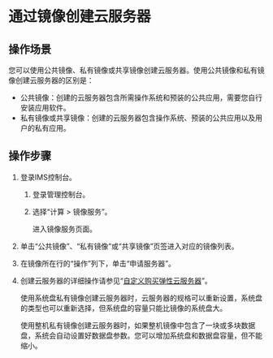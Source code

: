 # 通过镜像创建云服务器<a name="ims_01_0302"></a>

## 操作场景<a name="zh-cn_topic_0029124530_section3974322317454"></a>

您可以使用公共镜像、私有镜像或共享镜像创建云服务器。使用公共镜像和私有镜像创建云服务器的区别是：

-   公共镜像：创建的云服务器包含所需操作系统和预装的公共应用，需要您自行安装应用软件。
-   私有镜像或共享镜像：创建的云服务器包含操作系统、预装的公共应用以及用户的私有应用。

## 操作步骤<a name="zh-cn_topic_0029124530_section2828301817653"></a>

1.  登录IMS控制台。
    1.  登录管理控制台。
    2.  选择“计算 \> 镜像服务”。

        进入镜像服务页面。

2.  单击“公共镜像”、“私有镜像”或“共享镜像”页签进入对应的镜像列表。
3.  在镜像所在行的“操作”列下，单击“申请服务器”。
4.  创建云服务器的详细操作请参见“[自定义购买弹性云服务器](https://support.huaweicloud.com/qs-ecs/ecs_02_0009.html)”。

    使用系统盘私有镜像创建云服务器时，云服务器的规格可以重新设置，系统盘的类型也可以重新选择，但系统盘的容量只能比镜像的系统盘大。

    使用整机私有镜像创建云服务器时，如果整机镜像中包含了一块或多块数据盘，系统会自动设置好数据盘参数。您可以增加系统盘和数据盘容量，但不能缩小。


